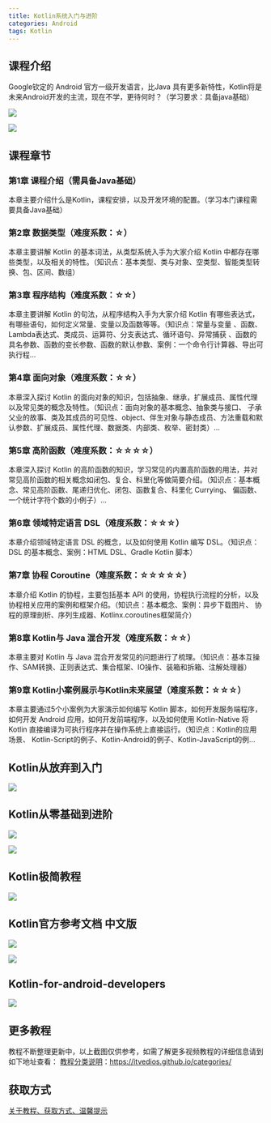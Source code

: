 ```yaml
---
title: Kotlin系统入门与进阶
categories: Android
tags: Kotlin
---
```


## 课程介绍

Google钦定的 Android 官方一级开发语言，比Java 具有更多新特性，Kotlin将是未来Android开发的主流，现在不学，更待何时？（学习要求：具备java基础）

![](http://oqn6ggw87.bkt.clouddn.com/kotlin教程0.png)

<!--more-->

![](http://oqn6ggw87.bkt.clouddn.com/kotlin教程1.png)

## 课程章节

### 第1章 课程介绍（需具备Java基础）

本章主要介绍什么是Kotlin，课程安排，以及开发环境的配置。（学习本门课程需要具备Java基础）

### 第2章 数据类型（难度系数：☆）

本章主要讲解 Kotlin 的基本词法，从类型系统入手为大家介绍 Kotlin 中都存在哪些类型，以及相关的特性。（知识点：基本类型、类与对象、空类型、智能类型转换、包、区间、数组）

### 第3章 程序结构（难度系数：☆☆）

本章主要讲解 Kotlin 的句法，从程序结构入手为大家介绍 Kotlin 有哪些表达式，有哪些语句，如何定义常量、变量以及函数等等。（知识点：常量与变量 、函数、Lambda表达式、类成员、运算符、分支表达式、循环语句、异常捕获 、函数的具名参数、函数的变长参数、函数的默认参数、案例：一个命令行计算器、导出可执行程...

### 第4章 面向对象（难度系数：☆☆）

本章深入探讨 Kotlin 的面向对象的知识，包括抽象、继承，扩展成员、属性代理以及常见类的概念及特性。（知识点：面向对象的基本概念、抽象类与接口、 子承父业的故事、类及其成员的可见性、object、伴生对象与静态成员、方法重载和默认参数、扩展成员、属性代理、数据类、内部类、枚举、密封类）...

### 第5章 高阶函数（难度系数：☆☆☆☆）

本章深入探讨 Kotlin 的高阶函数的知识，学习常见的内置高阶函数的用法，并对常见高阶函数的相关概念如闭包、复合、科里化等做简要介绍。（知识点：基本概念、常见高阶函数、尾递归优化、闭包、函数复合、科里化 Currying、 偏函数、一个统计字符个数的小例子）...

### 第6章 领域特定语言 DSL（难度系数：☆☆☆）

本章介绍领域特定语言 DSL 的概念，以及如何使用 Kotlin 编写 DSL。（知识点：DSL 的基本概念、案例：HTML DSL、Gradle Kotlin 脚本）

### 第7章 协程 Coroutine（难度系数：☆☆☆☆☆）

本章介绍 Kotlin 的协程，主要包括基本 API 的使用，协程执行流程的分析，以及协程相关应用的案例和框架介绍。（知识点：基本概念、案例：异步下载图片、 协程的原理剖析、序列生成器、Kotlinx.coroutines框架简介）

### 第8章 Kotlin与 Java 混合开发（难度系数：☆☆）

本章主要对 Kotlin 与 Java 混合开发常见的问题进行了梳理。（知识点：基本互操作、SAM转换、正则表达式、集合框架、IO操作、装箱和拆箱、注解处理器）

### 第9章 Kotlin小案例展示与Kotlin未来展望（难度系数：☆☆☆）

本章主要通过5个小案例为大家演示如何编写 Kotlin 脚本，如何开发服务端程序， 如何开发 Android 应用，如何开发前端程序，以及如何使用 Kotlin-Native 将 Kotlin 直接编译为可执行程序并在操作系统上直接运行。（知识点：Kotlin的应用场景、 Kotlin-Script的例子、Kotlin-Android的例子、Kotlin-JavaScript的例...

## Kotlin从放弃到入门

![](http://oqn6ggw87.bkt.clouddn.com/kotlin教程4.png)

## Kotlin从零基础到进阶

![](http://oqn6ggw87.bkt.clouddn.com/kotlin教程6.png)

![](http://oqn6ggw87.bkt.clouddn.com/kotlin教程7.png)

## Kotlin极简教程

![](http://oqn6ggw87.bkt.clouddn.com/kotlin教程8.png)

## Kotlin官方参考文档 中文版

![](http://oqn6ggw87.bkt.clouddn.com/kotlin教程9.png)

![](http://oqn6ggw87.bkt.clouddn.com/kotlin教程11.png)

## Kotlin-for-android-developers

![](http://oqn6ggw87.bkt.clouddn.com/kotlin教程10.png)

## 更多教程

教程不断整理更新中，以上截图仅供参考，如需了解更多视频教程的详细信息请到如下地址查看：
[教程分类说明](https://itvedios.github.io/categories/)：<https://itvedios.github.io/categories/>

## 获取方式

[关于教程、获取方式、温馨提示](https://itvedios.github.io/about/)
